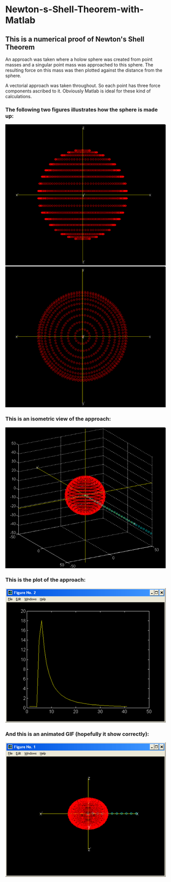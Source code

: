# Newton-s-Shell-Theorem-with-Matlab
## This is a numerical proof of Newton's Shell Theorem
An approach was taken where a holow sphere was created from point masses and a singular point mass was approached to this sphere. The resulting force on this mass was then plotted against the distance from the sphere.

A vectorial approach was taken throughout. So each point has three force components ascribed to it. Obviously Matlab is ideal for these kind of calculations.

### The following two figures illustrates how the sphere is made up:
![sphere_elevation](https://github.com/kufbwxfiwy/Newton-s-Shell-Theorem-with-Matlab/blob/master/images/sphere_elevation.png)
![sphere_plan](https://github.com/kufbwxfiwy/Newton-s-Shell-Theorem-with-Matlab/blob/master/images/sphere_plan.png)

### This is an isometric view of the approach:
![sphere_iso](https://github.com/kufbwxfiwy/Newton-s-Shell-Theorem-with-Matlab/blob/master/images/sphere_iso.png)

### This is the plot of the approach:
![plot](https://github.com/kufbwxfiwy/Newton-s-Shell-Theorem-with-Matlab/blob/master/images/plot.png)

### And this is an animated GIF (hopefully it show correctly):
![rotation](https://github.com/kufbwxfiwy/Newton-s-Shell-Theorem-with-Matlab/blob/master/images/rotation.gif)
